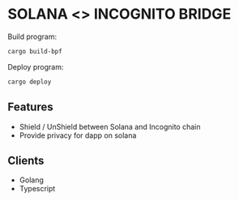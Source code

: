 # SOLANA <> INCOGNITO BRIDGE

Build program:

```sh
cargo build-bpf
```

Deploy program:

```sh
cargo deploy
```

## Features

- Shield / UnShield between Solana and Incognito chain
- Provide privacy for dapp on solana

## Clients

- Golang 
- Typescript
